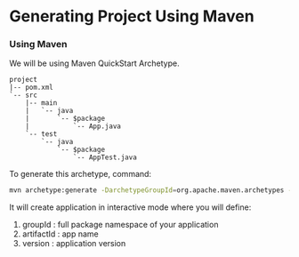 # Generating Project Using Maven

### Using Maven

We will be using Maven QuickStart Archetype.

```
project
|-- pom.xml
`-- src
    |-- main
    |   `-- java
    |       `-- $package
    |           `-- App.java
    `-- test
        `-- java
            `-- $package
                `-- AppTest.java
```

To generate this archetype, command:

```bash
mvn archetype:generate -DarchetypeGroupId=org.apache.maven.archetypes -DarchetypeArtifactId=maven-archetype-quickstart -DarchetypeVersion=1.4
```

It will create application in interactive mode where you will define:

1. groupId : full package namespace of your application
2. artifactId : app name
3. version : application version